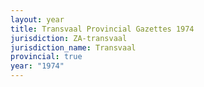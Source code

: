 ```yaml
---
layout: year
title: Transvaal Provincial Gazettes 1974
jurisdiction: ZA-transvaal
jurisdiction_name: Transvaal
provincial: true
year: "1974"
---
```

